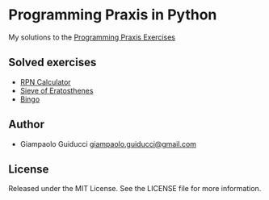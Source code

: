 Programming Praxis in Python
============================

My solutions to the [Programming Praxis Exercises](http://programmingpraxis.com/)

Solved exercises
----------------

* [RPN Calculator](http://programmingpraxis.com/2009/02/19/rpn-calculator/)
* [Sieve of Eratosthenes](http://programmingpraxis.com/2009/02/19/sieve-of-eratosthenes/)
* [Bingo](http://programmingpraxis.com/2009/02/19/bingo/)

Author
------

* Giampaolo Guiducci <giampaolo.guiducci@gmail.com>

License
-------

Released under the MIT License. See the LICENSE file for more information.